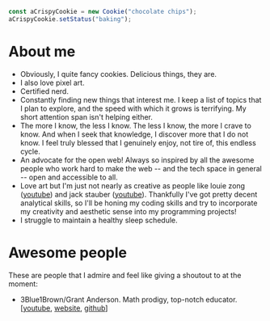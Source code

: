 ```ts
const aCrispyCookie = new Cookie("chocolate chips");
aCrispyCookie.setStatus("baking");
```

# About me

- Obviously, I quite fancy cookies. Delicious things, they are.
- I also love pixel art.
- Certified nerd.
- Constantly finding new things that interest me. I keep a list of topics that I plan to explore, and the speed with which it grows is terrifying. My short attention span isn't helping either.
- The more I know, the less I know. The less I know, the more I crave to know. And when I seek that knowledge, I discover more that I do not know. I feel truly blessed that I genuinely enjoy, not tire of, this endless cycle.
- An advocate for the open web! Always so inspired by all the awesome people who work hard to make the web -- and the tech space in general -- open and accessible to all.
- Love art but I'm just not nearly as creative as people like louie zong ([youtube](https://www.youtube.com/everydaylouie)) and jack stauber ([youtube](https://www.youtube.com/jackstauber)). Thankfully I've got pretty decent analytical skills, so I'll be honing my coding skills and try to incorporate my creativity and aesthetic sense into my programming projects!
- I struggle to maintain a healthy sleep schedule. 

# Awesome people

These are people that I admire and feel like giving a shoutout to at the moment:

- 3Blue1Brown/Grant Anderson. Math prodigy, top-notch educator. [[youtube](https://www.youtube.com/channel/UCYO_jab_esuFRV4b17AJtAw), [website](https://www.3blue1brown.com/), [github](https://github.com/3b1b)]